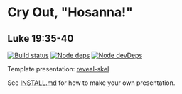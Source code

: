 # Cry Out, "Hosanna!"
## Luke 19:35-40

[![Build status](https://api.travis-ci.com/sermons/hosanna.svg)](https://travis-ci.com/github/sermons/hosanna)
[![Node deps](https://david-dm.org/sermons/hosanna.svg)](https://david-dm.org/sermons/hosanna)
[![Node devDeps](https://david-dm.org/sermons/hosanna/dev-status.svg)](https://david-dm.org/sermons/hosanna?type=dev)

Template presentation: [reveal-skel](https://github.com/sermons/reveal-skel)

See [INSTALL.md](INSTALL.md)
for how to make your own presentation.
